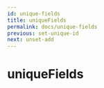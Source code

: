 ```yaml
---
id: unique-fields
title: uniqueFields
permalink: docs/unique-fields
previous: set-unique-id
next: unset-add
---
```


# uniqueFields

